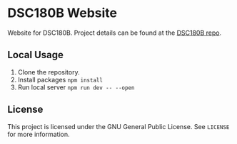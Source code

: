 # DSC180B Website
Website for DSC180B. Project details can be found at the [DSC180B repo](https://github.com/jonathanlo411/dsc180b/).

## Local Usage
1. Clone the repository.
2. Install packages `npm install`
3. Run local server `npm run dev -- --open`

## License
This project is licensed under the GNU General Public License. See `LICENSE` for more information.
